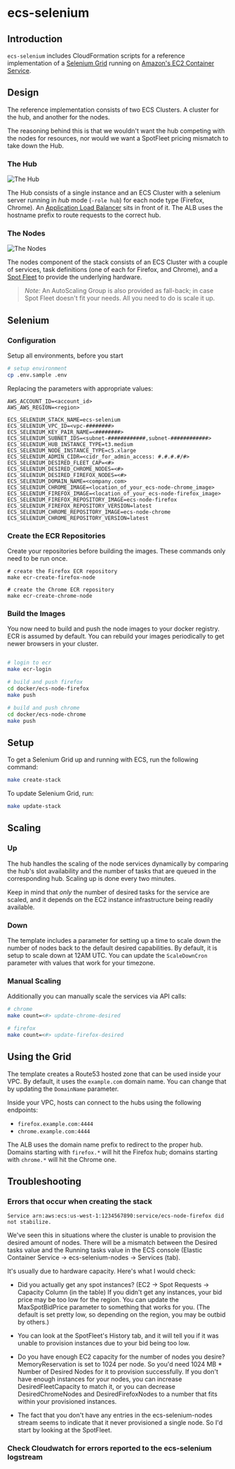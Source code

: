 ecs-selenium
=========

## Introduction

`ecs-selenium` includes CloudFormation scripts for a reference implementation of a [Selenium Grid](https://github.com/SeleniumHQ/selenium/wiki/Grid2) running on [Amazon's EC2 Container Service](https://aws.amazon.com/ecs/).

## Design

The reference implementation consists of two ECS Clusters. A cluster for the hub, and another for the nodes.

The reasoning behind this is that we wouldn't want the hub competing with the nodes for resources, nor would we want a SpotFleet pricing mismatch to take down the Hub.

### The Hub

![The Hub](docs/img/hub-cfn.png)

The Hub consists of a single instance and an ECS Cluster with a selenium server running in _hub_ mode (`-role hub`) for each node type (Firefox, Chrome). An [Application Load Balancer](http://docs.aws.amazon.com/elasticloadbalancing/latest/application/introduction.html) sits in front of it. The ALB uses the hostname prefix to route requests to the correct hub.

### The Nodes

![The Nodes](docs/img/nodes-cfn.png)

The nodes component of the stack consists of an ECS Cluster with a couple of services, task definitions (one of each for Firefox, and Chrome), and a [Spot Fleet](http://docs.aws.amazon.com/AWSEC2/latest/UserGuide/spot-fleet.html) to provide the underlying hardware.

> *Note:* An AutoScaling Group is also provided as fall-back; in case Spot Fleet doesn't fit your needs. All you need to do is scale it up.

## Selenium

### Configuration

Setup all environments, before you start

```bash
# setup environment
cp .env.sample .env
```

Replacing the parameters with appropriate values:

```
AWS_ACCOUNT_ID=<account_id>
AWS_AWS_REGION=<region>

ECS_SELENIUM_STACK_NAME=ecs-selenium
ECS_SELENIUM_VPC_ID=<vpc-########>
ECS_SELENIUM_KEY_PAIR_NAME=<########>
ECS_SELENIUM_SUBNET_IDS=<subnet-############,subnet-############>
ECS_SELENIUM_HUB_INSTANCE_TYPE=t3.medium
ECS_SELENIUM_NODE_INSTANCE_TYPE=c5.xlarge
ECS_SELENIUM_ADMIN_CIDR=<cidr_for_admin_access: #.#.#.#/#>
ECS_SELENIUM_DESIRED_FLEET_CAP=<#>
ECS_SELENIUM_DESIRED_CHROME_NODES=<#>
ECS_SELENIUM_DESIRED_FIREFOX_NODES=<#>
ECS_SELENIUM_DOMAIN_NAME=<company.com>
ECS_SELENIUM_CHROME_IMAGE=<location_of_your_ecs-node-chrome_image>
ECS_SELENIUM_FIREFOX_IMAGE=<location_of_your_ecs-node-firefox_image>
ECS_SELENIUM_FIREFOX_REPOSITORY_IMAGE=ecs-node-firefox
ECS_SELENIUM_FIREFOX_REPOSITORY_VERSION=latest
ECS_SELENIUM_CHROME_REPOSITORY_IMAGE=ecs-node-chrome
ECS_SELENIUM_CHROME_REPOSITORY_VERSION=latest
```

### Create the ECR Repositories

Create your repositories before building the images. These commands only need to be run once.

```
# create the Firefox ECR repository
make ecr-create-firefox-node

# create the Chrome ECR repository
make ecr-create-chrome-node
```

### Build the Images

You now need to build and push the node images to your docker registry. ECR is assumed by default.
You can rebuild your images periodically to get newer browsers in your cluster.

```bash

# login to ecr
make ecr-login

# build and push firefox
cd docker/ecs-node-firefox
make push

# build and push chrome
cd docker/ecs-node-chrome
make push
```

## Setup

To get a Selenium Grid up and running with ECS, run the following command:

```bash
make create-stack
```

To update Selenium Grid, run:

```bash
make update-stack
```

## Scaling

### Up

The hub handles the scaling of the node services dynamically by comparing the hub's slot availability and the number of tasks that are queued in the corresponding hub. Scaling up is done every two minutes.

Keep in mind that _only_ the number of desired tasks for the service are scaled, and it depends on the EC2 instance infrastructure being readily available.

### Down

The template includes a parameter for setting up a time to scale down the number of nodes back to the default desired capabilities. By default, it is setup to scale down at 12AM UTC. You can update the `ScaleDownCron` parameter with values that work for your timezone.

### Manual Scaling

Additionally you can manually scale the services via API calls:

```bash
# chrome
make count=<#> update-chrome-desired

# firefox
make count=<#> update-firefox-desired
```

## Using the Grid

The template creates a Route53 hosted zone that can be used inside your VPC. By default, it uses the `example.com` domain name. You can change that by updating the `DomainName` parameter.

Inside your VPC, hosts can connect to the hubs using the following endpoints:

* `firefox.example.com:4444`
* `chrome.example.com:4444`

The ALB uses the domain name prefix to redirect to the proper hub. Domains starting with `firefox.*` will hit the Firefox hub; domains starting with `chrome.*` will hit the Chrome one.

## Troubleshooting
### Errors that occur when creating the stack
`Service arn:aws:ecs:us-west-1:1234567890:service/ecs-node-firefox did not stabilize.`

We've seen this in situations where the cluster is unable to provision the desired amount of nodes. There will be a mismatch between the Desired tasks value and the Running tasks value in the ECS console (Elastic Container Service -> ecs-selenium-nodes -> Services (tab).

It's usually due to hardware capacity. Here's what I would check:

* Did you actually get any spot instances? (EC2 -> Spot Requests -> Capacity Column (in the table)
If you didn't get any instances, your bid price may be too low for the region. You can update the MaxSpotBidPrice parameter to something that works for you. (The default is set pretty low, so depending on the region, you may be outbid by others.)

* You can look at the SpotFleet's History tab, and it will tell you if it was unable to provision instances due to your bid being too low.

* Do you have enough EC2 capacity for the number of nodes you desire?
MemoryReservation is set to 1024 per node. So you'd need 1024 MB * Number of Desired Nodes for it to provision successfully.
If you don't have enough instances for your nodes, you can increase DesiredFleetCapacity to match it, or you can decrease DesiredChromeNodes and DesiredFirefoxNodes to a number that fits within your provisioned instances.

* The fact that you don't have any entries in the ecs-selenium-nodes stream seems to indicate that it never provisioned a single node. So I'd start by looking at the SpotFleet.

### Check Cloudwatch for errors reported to the ecs-selenium logstream
